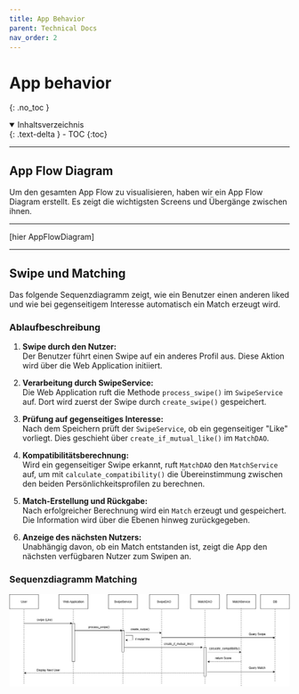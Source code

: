 ```yaml
---
title: App Behavior
parent: Technical Docs
nav_order: 2
---
```


# App behavior
{: .no_toc }

<details open markdown="block">
  <summary>Inhaltsverzeichnis</summary>
  {: .text-delta }
- TOC
{:toc}
</details>

---

## App Flow Diagram

Um den gesamten App Flow zu visualisieren, haben wir ein App Flow Diagram erstellt. Es zeigt die wichtigsten Screens und Übergänge zwischen ihnen.

---

[hier AppFlowDiagram]

---

## Swipe und Matching

Das folgende Sequenzdiagramm zeigt, wie ein Benutzer einen anderen liked und wie bei gegenseitigem Interesse automatisch ein Match erzeugt wird.

### Ablaufbeschreibung

1. **Swipe durch den Nutzer:**  
   Der Benutzer führt einen Swipe auf ein anderes Profil aus. Diese Aktion wird über die Web Application initiiert.

2. **Verarbeitung durch SwipeService:**  
   Die Web Application ruft die Methode `process_swipe()` im `SwipeService` auf. Dort wird zuerst der Swipe durch `create_swipe()` gespeichert.

3. **Prüfung auf gegenseitiges Interesse:**  
   Nach dem Speichern prüft der `SwipeService`, ob ein gegenseitiger "Like" vorliegt. Dies geschieht über `create_if_mutual_like()` im `MatchDAO`.

4. **Kompatibilitätsberechnung:**  
   Wird ein gegenseitiger Swipe erkannt, ruft `MatchDAO` den `MatchService` auf, um mit `calculate_compatibility()` die Übereinstimmung zwischen den beiden Persönlichkeitsprofilen zu berechnen.

5. **Match-Erstellung und Rückgabe:**  
   Nach erfolgreicher Berechnung wird ein `Match` erzeugt und gespeichert. Die Information wird über die Ebenen hinweg zurückgegeben.

6. **Anzeige des nächsten Nutzers:**  
   Unabhängig davon, ob ein Match entstanden ist, zeigt die App den nächsten verfügbaren Nutzer zum Swipen an.

### Sequenzdiagramm Matching

![Sequenzdiagramm Matching](../assets/images/SequenzDiagrammMatching.jpg)